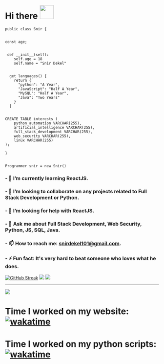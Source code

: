 # Hi there <img height="45" width="45" src="https://c.tenor.com/SNL9_xhZl9oAAAAi/waving-hand-joypixels.gif" />

<!--
**Snir-Dekel/Snir-Dekel** is a ✨ _special_ ✨ repository because its `README.md` (this file) appears on your GitHub profile.

Here are some ideas to get you started:
-->
```
public class Snir {


const age;


 def __init__(self):
    self.age = 18
    self.name = "Snir Dekel"


  get languages() {
    return {
      "python": "A Year",
      "JavaScript": "Half A Year",
      "MySQL": "Half A Year",
      "Java": "Two Years"
    }
  }


CREATE TABLE interests (
    python_automation VARCHAR(255),
    artificial_intelligence VARCHAR(255),
    full_stack_development VARCHAR(255),
    web_security VARCHAR(255),
    linux VARCHAR(255)
);

}


Programmer snir = new Snir()
```
<!-- - 🔭 I’m currently working on ... -->
### - 🌱 I’m currently learning ReactJS.
### - 👯 I’m looking to collaborate on any projects related to Full Stack Development or Python.
### - 🤔 I’m looking for help with ReactJS.
### - 💬 Ask me about Full Stack Development, Web Security, Python, JS, SQL, Java.
### - 📫 How to reach me: snirdekel101@gmail.com.
### - ⚡ Fun fact: It's very hard to beat someone who loves what he does.
[![GitHub Streak](https://github-readme-streak-stats.herokuapp.com/?user=Snir-Dekel&theme=algolia)](https://git.io/streak-stats)
![](https://github-readme-stats.vercel.app/api?username=Snir-Dekel&show_icons=true&theme=algolia)
![](https://wakatime.com/share/@Snir_Dekel/23ace0e7-145f-4515-a2bc-10684ba2cbdc.svg)

<hr>

![](https://wakatime.com/share/@Snir_Dekel/7dfb559b-3b02-42cb-8e8f-87736e5ea4f0.svg)
# Time I worked on my website: [![wakatime](https://wakatime.com/badge/github/Snir-Dekel/Snir-Dekel.svg)](https://wakatime.com/badge/github/Snir-Dekel/Snir-Dekel)

# Time I worked on my python scripts: [![wakatime](https://wakatime.com/badge/github/Snir-Dekel/automatic-whatsapp-messages-sender.svg)](https://wakatime.com/badge/github/Snir-Dekel/automatic-whatsapp-messages-sender)

